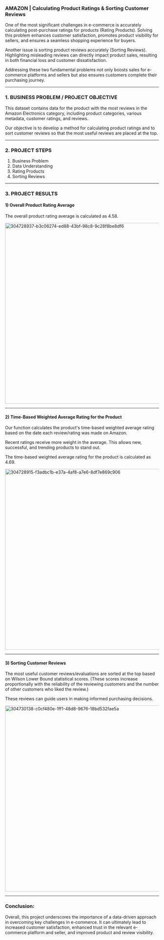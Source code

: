 ### AMAZON | Calculating Product Ratings & Sorting Customer Reviews

One of the most significant challenges in e-commerce is accurately calculating post-purchase ratings for products (Rating Products). Solving this problem enhances customer satisfaction, promotes product visibility for sellers, and ensures a seamless shopping experience for buyers.

Another issue is sorting product reviews accurately (Sorting Reviews). Highlighting misleading reviews can directly impact product sales, resulting in both financial loss and customer dissatisfaction.

Addressing these two fundamental problems not only boosts sales for e-commerce platforms and sellers but also ensures customers complete their purchasing journey. 
______________________________


### 1. BUSINESS PROBLEM / PROJECT OBJECTIVE

This dataset contains data for the product with the most reviews in the Amazon Electronics category, including product categories, various metadata, customer ratings, and reviews.

Our objective is to develop a method for calculating product ratings and to sort customer reviews so that the most useful reviews are placed at the top.

______________________________ 

### 2. PROJECT STEPS
 
1. Business Problem
2. Data Understanding
3. Rating Products
4. Sorting Reviews

______________________________

### 3. PROJECT RESULTS

#### 1) Overall Product Rating Average

The overall product rating average is calculated as 4.58.

<img width="593" alt="304728937-b3c06274-ed88-43bf-98c8-9c28f8be8df6" src="https://github.com/user-attachments/assets/8b74dfaa-97af-499f-9771-bd974d40186f">


__________________________________

#### 2) Time-Based Weighted Average Rating for the Product

Our function calculates the product's time-based weighted average rating based on the date each review/rating was made on Amazon.

Recent ratings receive more weight in the average. This allows new, successful, and trending products to stand out.

The time-based weighted average rating for the product is calculated as 4.69.

<img width="593" alt="304728915-f3adbc1b-e37a-4af8-a7e6-8df7e869c906" src="https://github.com/user-attachments/assets/5e583802-9df5-4e92-b63d-d1b9a0e38c9e">


__________________________________

#### 3) Sorting Customer Reviews

The most useful customer reviews/evaluations are sorted at the top based on Wilson Lower Bound statistical scores. (These scores increase proportionally with the reliability of the reviewing customers and the number of other customers who liked the review.)

These reviews can guide users in making informed purchasing decisions.

<img width="610" alt="304730138-c0cf480e-1ff1-48d8-9676-18bd532fae5a" src="https://github.com/user-attachments/assets/9ee2566e-928b-4759-9050-e9bc24332c50">



__________________________________
### Conclusion:

Overall, this project underscores the importance of a data-driven approach in overcoming key challenges in e-commerce. It can ultimately lead to increased customer satisfaction, enhanced trust in the relevant e-commerce platform and seller, and improved product and review visibility.


